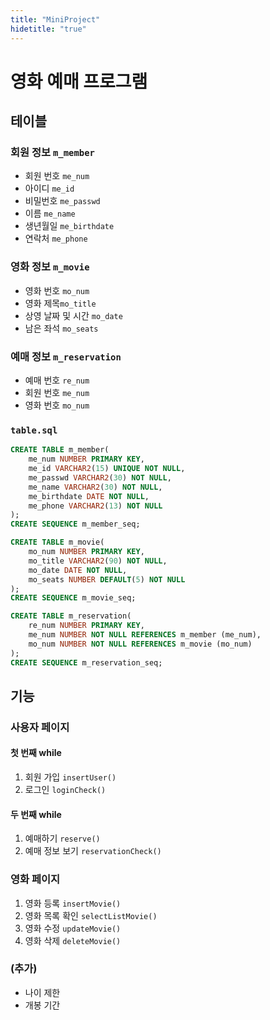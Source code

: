 ```yaml
---
title: "MiniProject"
hidetitle: "true"
---
```


# 영화 예매 프로그램

## 테이블

### 회원 정보 `m_member`

- 회원 번호 `me_num`
- 아이디 `me_id`
- 비밀번호 `me_passwd`
- 이름 `me_name`
- 생년월일 `me_birthdate`
- 연락처 `me_phone`

### 영화 정보 `m_movie`

- 영화 번호 `mo_num`
- 영화 제목`mo_title`
- 상영 날짜 및 시간 `mo_date`
- 남은 좌석 `mo_seats`

### 예매 정보 `m_reservation`

- 예매 번호 `re_num`
- 회원 번호 `me_num`
- 영화 번호 `mo_num`

### `table.sql`

```sql
CREATE TABLE m_member(
	me_num NUMBER PRIMARY KEY,
	me_id VARCHAR2(15) UNIQUE NOT NULL,
	me_passwd VARCHAR2(30) NOT NULL,
	me_name VARCHAR2(30) NOT NULL,
	me_birthdate DATE NOT NULL,
	me_phone VARCHAR2(13) NOT NULL
);
CREATE SEQUENCE m_member_seq;

CREATE TABLE m_movie(
	mo_num NUMBER PRIMARY KEY,
	mo_title VARCHAR2(90) NOT NULL,
	mo_date DATE NOT NULL,
	mo_seats NUMBER DEFAULT(5) NOT NULL
);
CREATE SEQUENCE m_movie_seq;

CREATE TABLE m_reservation(
	re_num NUMBER PRIMARY KEY,
	me_num NUMBER NOT NULL REFERENCES m_member (me_num),
	mo_num NUMBER NOT NULL REFERENCES m_movie (mo_num)
);
CREATE SEQUENCE m_reservation_seq;
```

## 기능

### 사용자 페이지

#### 첫 번째 while

1. 회원 가입 `insertUser()`
2. 로그인 `loginCheck()`

#### 두 번째 while

1. 예매하기 `reserve()`
2. 예매 정보 보기 `reservationCheck()`

### 영화 페이지

1. 영화 등록 `insertMovie()`
2. 영화 목록 확인 `selectListMovie()`
3. 영화 수정 `updateMovie()`
4. 영화 삭제 `deleteMovie()`

### (추가)

- 나이 제한
- 개봉 기간